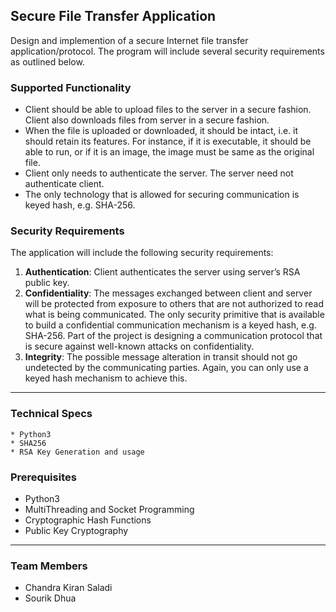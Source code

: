 ## Secure File Transfer Application

Design and implemention of a secure Internet file transfer application/protocol. The program will include several security requirements as outlined below. 

### Supported Functionality 
*	Client should be able to upload files to the server in a secure fashion. Client also downloads files from server in a secure fashion. 
*	When the file is uploaded or downloaded, it should be intact, i.e. it should retain its features. For instance, if it is executable, it should be able to run, or if it is an image, the image must be same as the original file. 
*	Client only needs to authenticate the server. The server need not authenticate client. 
*	The only technology that is allowed for securing communication is keyed hash, e.g. SHA-256. 

### Security Requirements 

The application will include the following security requirements: 
1.	**Authentication**: Client authenticates the server using server’s RSA public key. 
2.	**Confidentiality**: The messages exchanged between client and server will be protected from exposure to others that are not authorized to read what is being communicated. The only security primitive that is available to build a confidential communication mechanism is a keyed hash, e.g. SHA-256. Part of the project is designing a communication protocol that is secure against well-known attacks on confidentiality. 
3.	**Integrity**: The possible message alteration in transit should not go undetected by the communicating parties. Again, you can only use a keyed hash mechanism to achieve this.

***

### Technical Specs

    * Python3
    * SHA256
    * RSA Key Generation and usage
  
### Prerequisites
* Python3
* MultiThreading and Socket Programming
* Cryptographic Hash Functions
* Public Key Cryptography

*** 

### Team Members

* Chandra Kiran Saladi
* Sourik Dhua